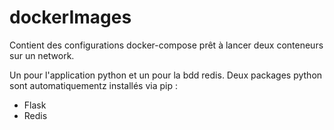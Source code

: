 # dockerImages
Contient des configurations docker-compose prêt à lancer deux conteneurs sur un network.

Un pour l'application python et un pour la bdd redis.
Deux packages python sont automatiquementz installés via pip :
  - Flask
  - Redis
